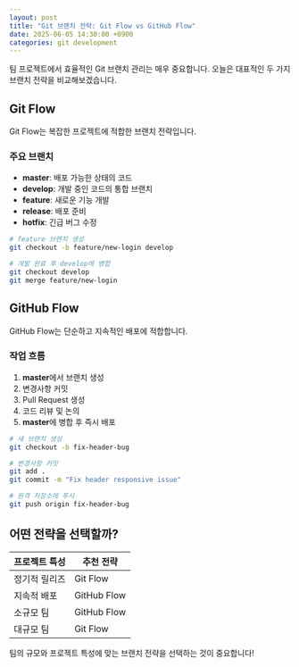 ```yaml
---
layout: post
title: "Git 브랜치 전략: Git Flow vs GitHub Flow"
date: 2025-06-05 14:30:00 +0900
categories: git development
---
```


팀 프로젝트에서 효율적인 Git 브랜치 관리는 매우 중요합니다. 오늘은 대표적인 두 가지 브랜치 전략을 비교해보겠습니다.

## Git Flow

Git Flow는 복잡한 프로젝트에 적합한 브랜치 전략입니다.

### 주요 브랜치

- **master**: 배포 가능한 상태의 코드
- **develop**: 개발 중인 코드의 통합 브랜치  
- **feature**: 새로운 기능 개발
- **release**: 배포 준비
- **hotfix**: 긴급 버그 수정

```bash
# feature 브랜치 생성
git checkout -b feature/new-login develop

# 개발 완료 후 develop에 병합
git checkout develop
git merge feature/new-login
```

## GitHub Flow

GitHub Flow는 단순하고 지속적인 배포에 적합합니다.

### 작업 흐름

1. **master**에서 브랜치 생성
2. 변경사항 커밋
3. Pull Request 생성
4. 코드 리뷰 및 논의
5. **master**에 병합 후 즉시 배포

```bash
# 새 브랜치 생성
git checkout -b fix-header-bug

# 변경사항 커밋
git add .
git commit -m "Fix header responsive issue"

# 원격 저장소에 푸시
git push origin fix-header-bug
```

## 어떤 전략을 선택할까?

| 프로젝트 특성 | 추천 전략 |
|-------------|----------|
| 정기적 릴리즈 | Git Flow |
| 지속적 배포 | GitHub Flow |
| 소규모 팀 | GitHub Flow |
| 대규모 팀 | Git Flow |

팀의 규모와 프로젝트 특성에 맞는 브랜치 전략을 선택하는 것이 중요합니다!
